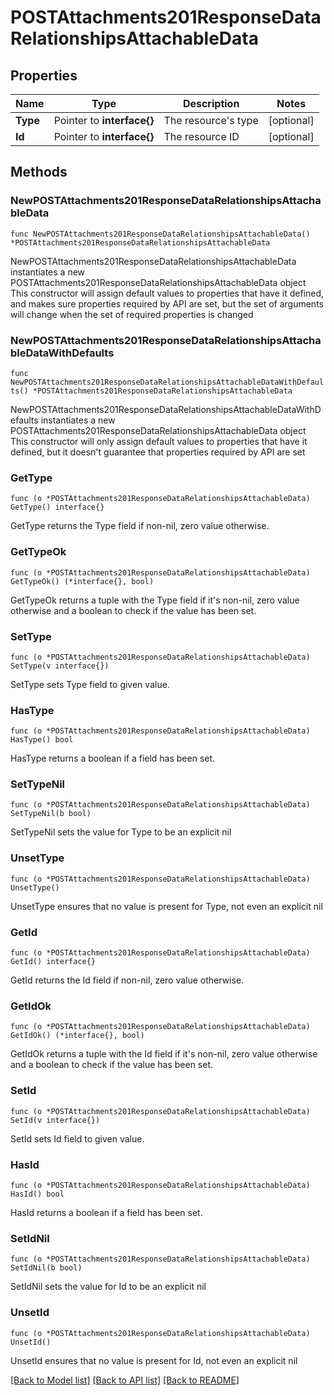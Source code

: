 # POSTAttachments201ResponseDataRelationshipsAttachableData

## Properties

Name | Type | Description | Notes
------------ | ------------- | ------------- | -------------
**Type** | Pointer to **interface{}** | The resource&#39;s type | [optional] 
**Id** | Pointer to **interface{}** | The resource ID | [optional] 

## Methods

### NewPOSTAttachments201ResponseDataRelationshipsAttachableData

`func NewPOSTAttachments201ResponseDataRelationshipsAttachableData() *POSTAttachments201ResponseDataRelationshipsAttachableData`

NewPOSTAttachments201ResponseDataRelationshipsAttachableData instantiates a new POSTAttachments201ResponseDataRelationshipsAttachableData object
This constructor will assign default values to properties that have it defined,
and makes sure properties required by API are set, but the set of arguments
will change when the set of required properties is changed

### NewPOSTAttachments201ResponseDataRelationshipsAttachableDataWithDefaults

`func NewPOSTAttachments201ResponseDataRelationshipsAttachableDataWithDefaults() *POSTAttachments201ResponseDataRelationshipsAttachableData`

NewPOSTAttachments201ResponseDataRelationshipsAttachableDataWithDefaults instantiates a new POSTAttachments201ResponseDataRelationshipsAttachableData object
This constructor will only assign default values to properties that have it defined,
but it doesn't guarantee that properties required by API are set

### GetType

`func (o *POSTAttachments201ResponseDataRelationshipsAttachableData) GetType() interface{}`

GetType returns the Type field if non-nil, zero value otherwise.

### GetTypeOk

`func (o *POSTAttachments201ResponseDataRelationshipsAttachableData) GetTypeOk() (*interface{}, bool)`

GetTypeOk returns a tuple with the Type field if it's non-nil, zero value otherwise
and a boolean to check if the value has been set.

### SetType

`func (o *POSTAttachments201ResponseDataRelationshipsAttachableData) SetType(v interface{})`

SetType sets Type field to given value.

### HasType

`func (o *POSTAttachments201ResponseDataRelationshipsAttachableData) HasType() bool`

HasType returns a boolean if a field has been set.

### SetTypeNil

`func (o *POSTAttachments201ResponseDataRelationshipsAttachableData) SetTypeNil(b bool)`

 SetTypeNil sets the value for Type to be an explicit nil

### UnsetType
`func (o *POSTAttachments201ResponseDataRelationshipsAttachableData) UnsetType()`

UnsetType ensures that no value is present for Type, not even an explicit nil
### GetId

`func (o *POSTAttachments201ResponseDataRelationshipsAttachableData) GetId() interface{}`

GetId returns the Id field if non-nil, zero value otherwise.

### GetIdOk

`func (o *POSTAttachments201ResponseDataRelationshipsAttachableData) GetIdOk() (*interface{}, bool)`

GetIdOk returns a tuple with the Id field if it's non-nil, zero value otherwise
and a boolean to check if the value has been set.

### SetId

`func (o *POSTAttachments201ResponseDataRelationshipsAttachableData) SetId(v interface{})`

SetId sets Id field to given value.

### HasId

`func (o *POSTAttachments201ResponseDataRelationshipsAttachableData) HasId() bool`

HasId returns a boolean if a field has been set.

### SetIdNil

`func (o *POSTAttachments201ResponseDataRelationshipsAttachableData) SetIdNil(b bool)`

 SetIdNil sets the value for Id to be an explicit nil

### UnsetId
`func (o *POSTAttachments201ResponseDataRelationshipsAttachableData) UnsetId()`

UnsetId ensures that no value is present for Id, not even an explicit nil

[[Back to Model list]](../README.md#documentation-for-models) [[Back to API list]](../README.md#documentation-for-api-endpoints) [[Back to README]](../README.md)


